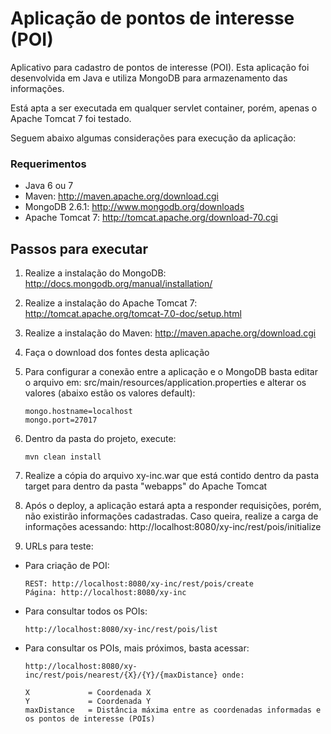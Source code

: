 # Aplicação de pontos de interesse (POI) #

Aplicativo para cadastro de pontos de interesse (POI). Esta aplicação foi desenvolvida em Java e utiliza MongoDB para armazenamento das informações. 

Está apta a ser executada em qualquer servlet container, porém, apenas o Apache Tomcat 7 foi testado.

Seguem abaixo algumas considerações para execução da aplicação:

### Requerimentos ###

* Java 6 ou 7
* Maven: http://maven.apache.org/download.cgi
* MongoDB 2.6.1: http://www.mongodb.org/downloads
* Apache Tomcat 7: http://tomcat.apache.org/download-70.cgi

## Passos para executar ##

1. Realize a instalação do MongoDB: http://docs.mongodb.org/manual/installation/

2. Realize a instalação do Apache Tomcat 7: http://tomcat.apache.org/tomcat-7.0-doc/setup.html

3. Realize a instalação do Maven: http://maven.apache.org/download.cgi

4. Faça o download dos fontes desta aplicação

5. Para configurar a conexão entre a aplicação e o MongoDB basta editar o arquivo em: src/main/resources/application.properties e alterar os valores (abaixo estão os valores default):

    ```
    mongo.hostname=localhost
    mongo.port=27017
    ```

6. Dentro da pasta do projeto, execute:

    ```
    mvn clean install
    ```
    
7. Realize a cópia do arquivo xy-inc.war que está contido dentro da pasta target para dentro da pasta "webapps" do Apache Tomcat

8. Após o deploy, a aplicação estará apta a responder requisições, porém, não existirão informações cadastradas. Caso queira, realize a carga de informações acessando: http://localhost:8080/xy-inc/rest/pois/initialize

9. URLs para teste:

  * Para criação de POI:                
    
    ```
    REST: http://localhost:8080/xy-inc/rest/pois/create
    Página: http://localhost:8080/xy-inc
    ```

  * Para consultar todos os POIs:
    
    ```
    http://localhost:8080/xy-inc/rest/pois/list
    ```    

  * Para consultar os POIs, mais próximos, basta acessar:
    
    ```
    http://localhost:8080/xy-inc/rest/pois/nearest/{X}/{Y}/{maxDistance} onde:

    X             = Coordenada X
    Y             = Coordenada Y
    maxDistance   = Distância máxima entre as coordenadas informadas e os pontos de interesse (POIs)
    ```
    
